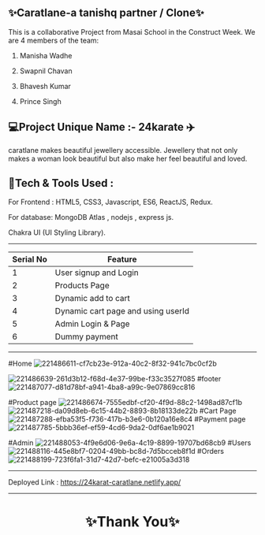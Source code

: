 ✨Caratlane-a tanishq partner / Clone✨
---
This is a collaborative Project from Masai School in the Construct Week. We are 4 members of the team:

1. Manisha Wadhe 

2. Swapnil Chavan

3. Bhavesh Kumar

4. Prince Singh

💻Project Unique Name :- 24karate ✈️
---
 caratlane makes beautiful jewellery accessible. Jewellery that not only makes a woman look beautiful but also make her feel beautiful and loved.

💫Tech & Tools Used :
--- 

For Frontend : HTML5, CSS3, Javascript, ES6, ReactJS, Redux.

For database: MongoDB Atlas , nodejs , express js.

Chakra UI (UI Styling Library).

---
 | Serial No            | Feature                                                              |
| ----------------- | ------------------------------------------------------------------ |
| 1 | User signup and Login |
| 2 | Products Page  |
| 3 | Dynamic add to cart |
| 4 | Dynamic cart page and using userId |
| 5 | Admin Login & Page |
| 6 | Dummy payment|



---
#Home
![221486611-cf7cb23e-912a-40c2-8f32-941c7bc0cf2b](https://user-images.githubusercontent.com/110034571/236657189-94eac5bc-4e02-4547-baf9-4af5925d33c6.png)

![221486639-261d3b12-f68d-4e37-99be-f33c3527f085](https://user-images.githubusercontent.com/110034571/236657195-6234e3fb-24ac-40b1-8673-81e71754c7d5.png)
#footer
![221487077-d81d78bf-a941-4ba8-a99c-9e07869cc816](https://user-images.githubusercontent.com/110034571/236657213-77dc34ac-896f-4a4f-88af-4b3ae80a02f9.png)

#Product page
![221486674-7555edbf-cf20-4f9d-88c2-1498ad87cf1b](https://user-images.githubusercontent.com/110034571/236657201-f6a87a73-0b1a-4448-a169-0bcfa67be121.png)
![221487218-da09d8eb-6c15-44b2-8893-8b18133de22b](https://user-images.githubusercontent.com/110034571/236657228-6810be5c-8284-403c-a0cb-490df636ed93.png)
#Cart Page
![221487288-efba53f5-f736-417b-b3e6-0b120a16e8c4](https://user-images.githubusercontent.com/110034571/236657232-f37dd325-d080-401d-a215-f7d8db8371ee.png)
#Payment page
![221487785-5bbb36ef-ef59-4cd6-9da2-0df6ae1b9021](https://user-images.githubusercontent.com/110034571/236657243-71253245-b928-41f2-a28c-91f528b06b71.png)


#Admin
![221488053-4f9e6d06-9e6a-4c19-8899-19707bd68cb9](https://user-images.githubusercontent.com/110034571/236657250-8dbc5ef4-524a-4ad7-89dd-d76ded3be407.png)
#Users
![221488116-445e8bf7-0204-49bb-bc8d-7d5bcceb8f1d](https://user-images.githubusercontent.com/110034571/236657262-40e90cec-b03f-4222-ac5e-b1140f00a33b.png)
#Orders
![221488199-723f6fa1-31d7-42d7-befc-e21005a3d318](https://user-images.githubusercontent.com/110034571/236657265-e7bcbd53-33ec-4c4a-b7e2-9c10da23fcd7.png)

        
---
Deployed Link : https://24karat-caratlane.netlify.app/


----
<h1 align="center">✨Thank You✨</h1>

